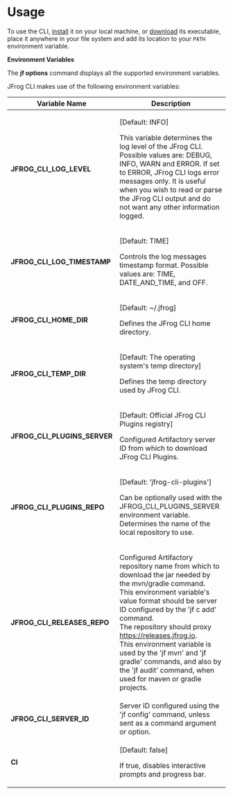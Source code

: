 # Usage

To use the CLI, [install](https://jfrog.com/getcli/) it on your local machine, or [download](https://jfrog.com/getcli/) its executable, place it anywhere in your file system and add its location to your `PATH` environment variable.

**Environment Variables**

The **jf options** command displays all the supported environment variables.

JFrog CLI makes use of the following environment variables:

| Variable Name                   | Description                                                                                                                                                                                                                                                                                                                                                                                                                                                                        |
|---------------------------------|------------------------------------------------------------------------------------------------------------------------------------------------------------------------------------------------------------------------------------------------------------------------------------------------------------------------------------------------------------------------------------------------------------------------------------------------------------------------------------|
| **JFROG\_CLI\_LOG\_LEVEL**      | <p>[Default: INFO]</p><p>This variable determines the log level of the JFrog CLI. Possible values are: DEBUG, INFO, WARN and ERROR. If set to ERROR, JFrog CLI logs error messages only. It is useful when you wish to read or parse the JFrog CLI output and do not want any other information logged.</p>                                                                                                                                                                        |
| **JFROG\_CLI\_LOG\_TIMESTAMP**  | <p>[Default: TIME]</p><p>Controls the log messages timestamp format. Possible values are: TIME, DATE_AND_TIME, and OFF.</p>                                                                                                                                                                                                                                                                                                                                                        |
| **JFROG\_CLI\_HOME\_DIR**       | <p>[Default: ~/.jfrog]</p><p>Defines the JFrog CLI home directory.</p>                                                                                                                                                                                                                                                                                                                                                                                                             |
| **JFROG\_CLI\_TEMP\_DIR**       | <p>[Default: The operating system's temp directory]</p><p>Defines the temp directory used by JFrog CLI.</p>                                                                                                                                                                                                                                                                                                                                                                        |
| **JFROG\_CLI\_PLUGINS\_SERVER** | <p>[Default: Official JFrog CLI Plugins registry]</p><p>Configured Artifactory server ID from which to download JFrog CLI Plugins.</p>                                                                                                                                                                                                                                                                                                                                             |
| **JFROG\_CLI\_PLUGINS\_REPO**   | <p>[Default: 'jfrog-cli-plugins']</p><p>Can be optionally used with the JFROG_CLI_PLUGINS_SERVER environment variable. Determines the name of the local repository to use.</p>                                                                                                                                                                                                                                                                                                     |
| **JFROG\_CLI\_RELEASES\_REPO**  | <p>Configured Artifactory repository name from which to download the jar needed by the mvn/gradle command.<br>This environment variable's value format should be server ID configured by the 'jf c add' command.<br>The repository should proxy <a href="https://releases.jfrog.io/">https://releases.jfrog.io</a>.<br>This environment variable is used by the 'jf mvn' and 'jf gradle' commands, and also by the 'jf audit' command, when used for maven or gradle projects.</p> |
| **JFROG\_CLI\_SERVER\_ID**      | Server ID configured using the 'jf config' command, unless sent as a command argument or option.                                                                                                                                                                                                                                                                                                                                                                                   |
| **CI**                          | <p>[Default: false]</p><p>If true, disables interactive prompts and progress bar.</p>                                                                                                                                                                                                                                                                                                                                                                                              |
